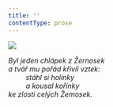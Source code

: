 ```yaml
---
title: ''
contentType: prose
---
```


<section>

![](../Images/065.jpg)

_Byl jeden chlápek z Žernosek  
a tvář mu pořád křivil vztek:  
         stáhl si holínky  
         a kousal kořínky  
ke zlosti celých Žemosek._

</section>
